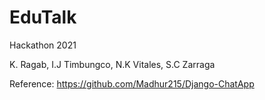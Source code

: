 # EduTalk
Hackathon 2021

K. Ragab, I.J Timbungco, N.K Vitales, S.C Zarraga

Reference: https://github.com/Madhur215/Django-ChatApp
